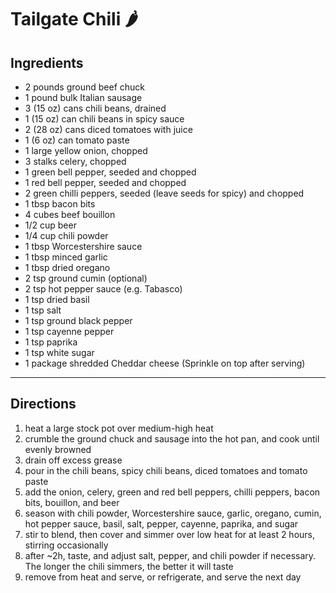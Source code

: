 Tailgate Chili :hot_pepper:
===========================

## Ingredients

- 2 pounds ground beef chuck 
- 1 pound bulk Italian sausage 
- 3 (15 oz) cans chili beans, drained 
- 1 (15 oz) can chili beans in spicy sauce 
- 2 (28 oz) cans diced tomatoes with juice 
- 1 (6 oz) can tomato paste 
- 1 large yellow onion, chopped 
- 3 stalks celery, chopped 
- 1 green bell pepper, seeded and chopped 
- 1 red bell pepper, seeded and chopped 
- 2 green chilli peppers, seeded (leave seeds for spicy) and chopped 
- 1 tbsp bacon bits 
- 4 cubes beef bouillon 
- 1/2 cup beer 
- 1/4 cup chili powder 
- 1 tbsp Worcestershire sauce 
- 1 tbsp minced garlic 
- 1 tbsp dried oregano 
- 2 tsp ground cumin (optional)
- 2 tsp hot pepper sauce (e.g. Tabasco)
- 1 tsp dried basil 
- 1 tsp salt 
- 1 tsp ground black pepper 
- 1 tsp cayenne pepper 
- 1 tsp paprika 
- 1 tsp white sugar
- 1 package shredded Cheddar cheese (Sprinkle on top after serving)

---

## Directions

1. heat a large stock pot over medium-high heat
1. crumble the ground chuck and sausage into the hot pan, and cook until
   evenly browned
1. drain off excess grease
1. pour in the chili beans, spicy chili beans, diced tomatoes and tomato paste
1. add the onion, celery, green and red bell peppers, chilli peppers, bacon
   bits, bouillon, and beer
1. season with chili powder, Worcestershire sauce, garlic, oregano, cumin, hot
   pepper sauce, basil, salt, pepper, cayenne, paprika, and sugar
1. stir to blend, then cover and simmer over low heat for at least 2 hours,
   stirring occasionally
1. after ~2h, taste, and adjust salt, pepper, and chili powder if
   necessary. The longer the chili simmers, the better it will taste
1. remove from heat and serve, or refrigerate, and serve the next day


